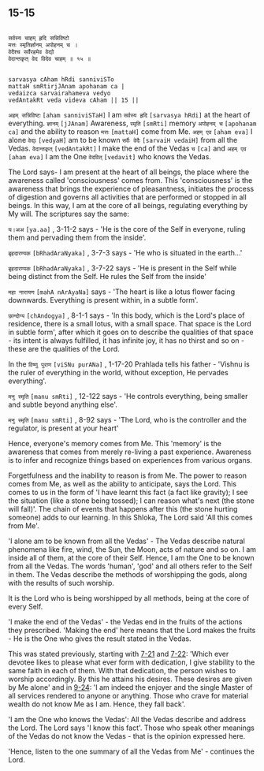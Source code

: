 ## 15-15


```shloka-sa

सर्वस्य चाहम् हृदि सन्निविष्टो
मत्तः स्मृतिर्ज्ञानम् अपोहनम् च ।
वेदैश्च सर्वैरहमेव वेद्यो
वेदान्तकृत् वेद विदेव चाहम् ॥ १५ ॥

```
```shloka-sa-hk

sarvasya cAham hRdi sanniviSTo
mattaH smRtirjJAnam apohanam ca |
vedaizca sarvairahameva vedyo
vedAntakRt veda videva cAham || 15 ||

```
`अहम् सन्निविष्टः` `[aham sanniviSTaH]` I am `सर्वस्य हृदि` `[sarvasya hRdi]` at the heart of everything. `ज्ञानम्` `[jJAnam]` Awareness, `स्मृति` `[smRti]` memory `अपोहनम् च` `[apohanam ca]` and the ability to reason `मत्तः` `[mattaH]` come from Me. `अहम् एव` `[aham eva]` I alone `वेद्यः` `[vedyaH]` am to be known `सर्वैः वेदैः` `[sarvaiH vedaiH]` from all the Vedas. `वेदान्तकृत्` `[vedAntakRt]` I make the end of the Vedas `च` `[ca]` and `अहम् एव` `[aham eva]` I am the One `वेदवित्` `[vedavit]` who knows the Vedas.

The Lord says- I am present at the heart of all beings, the place where the awareness called 'consciousness' comes from. This 'consciousness' is the awareness that brings the experience of pleasantness, initiates the process of digestion and governs all activities that are performed or stopped in all beings. In this way, I am at the core of all beings, regulating everything by My will. The scriptures say the same:

`य।अअ` `[ya.aa]` , 3-11-2 says - 'He is the core of the Self in everyone, ruling them and pervading them from the inside'.

`बृहदारण्यक` `[bRhadAraNyaka]` , 3-7-3 says - 'He who is situated in the earth...'

`बृहदारण्यक` `[bRhadAraNyaka]` , 3-7-22 says - 'He is present in the Self while being distinct from the Self. He rules the Self from the inside'

`महा नारायण` `[mahA nArAyaNa]`
 says - 'The heart is like a lotus flower facing downwards. Everything is present within, in a subtle form'.

`छान्दोग्य` `[chAndogya]` , 8-1-1
 says - 'In this body, which is the Lord's place of residence, there is a small lotus, with a small space. That space is the Lord in subtle form', after which it goes on to describe the qualities of that space - its intent is always fulfilled, it has infinite joy, it has no thirst and so on - these are the qualities of the Lord.

In the 
`विष्णु पुराण` `[viSNu purANa]` , 1-17-20
 Prahlada tells his father - 'Vishnu is the ruler of everything in the world, without exception, He pervades everything'. 

`मनु स्मृति` `[manu smRti]` , 12-122 says - 'He controls everything, being smaller and subtle beyond anything else'.

`मनु स्मृति` `[manu smRti]` , 8-92 says - 'The Lord, who is the controller and the regulator, is present at your heart'

Hence, everyone's memory comes from Me. This 'memory' is the awareness that comes from merely re-living a past experience. Awareness is to infer and recognize things based on experiences from various organs. 

Forgetfulness and the inability to reason is from Me. The power to reason comes from Me, as well as the ability to anticipate, says the Lord. This comes to us in the form of 'I have learnt this fact (a fact like gravity); I see the situation (like a stone being tossed); I can reason what's next (the stone will fall)'. The chain of events that happens after this (the stone hurting someone) adds to our learning. In this Shloka, The Lord said 'All this comes from Me'. 

'I alone am to be known from all the Vedas' - The Vedas describe natural phenomena like fire, wind, the Sun, the Moon, acts of nature and so on. I am inside all of them, at the core of their Self. Hence, I am the One to be known from all the Vedas. The words 'human', 'god' and all others refer to the Self in them. The Vedas describe the methods of worshipping the gods, along with the results of such worship. 

It is the Lord who is being worshipped by all methods, being at the core of every Self.

'I make the end of the Vedas' - the Vedas end in the fruits of the actions they prescribed. 'Making the end' here means that the Lord makes the fruits - He is the One who gives the result stated in the Vedas.

This was stated previously, starting with [7-21](7-21.md) and [7-22](7-22.md): 'Which ever devotee likes to please what ever form with dedication, I give stability to the same faith in each of them. With that dedication, the person wishes to worship accordingly. By this he attains his desires. These desires are given by Me alone' and in [9-24](9-24.md): 'I am indeed the enjoyer and the single Master of all services rendered to anyone or anything. Those who crave for material wealth do not know Me as I am. Hence, they fall back'.

'I am the One who knows the Vedas': All the Vedas describe and address the Lord. The Lord says 'I know this fact'. Those who speak other meanings of the Vedas do not know the Vedas - that is the opinion expressed here.

'Hence, listen to the one summary of all the Vedas from Me' - continues the Lord.


